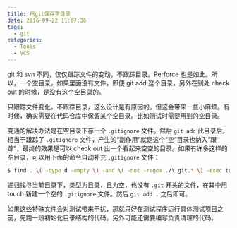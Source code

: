 ```yaml
---
title: 用git保存空目录
date: 2016-09-22 11:07:36
tags:
  - git
categories:
  - Tools
  - VCS
---
```


git 和 svn 不同，仅仅跟踪文件的变动，不跟踪目录。Perforce 也是如此。所以，一个空目录，如果里面没有文件，即便 git add 这个目录，另外在别处 check out 的时候，是没有这个空目录的。

只跟踪文件变化，不跟踪目录，这么设计是有原因的。但这会带来一些小麻烦。有时候，确实需要在代码仓库中保留某个空目录。比如测试时需要用到的空目录。

变通的解决办法是在空目录下存一个 `.gitignore` 文件。然后 `git add` 此目录后，相当于跟踪了 `.gitignore` 文件，产生的“副作用”就是这个“空”目录也纳入“跟踪”，最终的效果是可以 check out 出一个看起来空空的目录。如果有许多这样的空目录，可以用下面的命令自动补充 `.gitignore` 文件：
```bash
$ find . \( -type d -empty \) -and \( -not -regex ./\.git.* \) -exec touch {}/.gitignore \;
```
递归找寻当前目录下，类型为目录，且为空，也没有 `.git` 开头的文件，在其中用 touch 新建一个空的 `.gitignore` 文件。然后 `git add .` 之后即可。

如果这些特殊文件会对测试带来干扰，那就只好在测试程序运行具体测试项目之前，先跑一段初始化目录结构的代码。另外可能还需要编写负责清理的代码。
